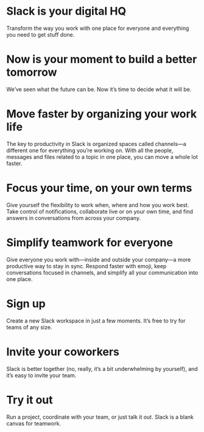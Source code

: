 # Slack is your digital HQ

Transform the way you work with one place for everyone and everything you need to get stuff done.

# Now is your moment to build a better tomorrow

We’ve seen what the future can be. Now it’s time to decide what it will be.

# Move faster by organizing your work life

The key to productivity in Slack is organized spaces called channels—a different one for everything you’re working on. With all the people, messages and files related to a topic in one place, you can move a whole lot faster.

# Focus your time, on your own terms

Give yourself the flexibility to work when, where and how you work best. Take control of notifications, collaborate live or on your own time, and find answers in conversations from across your company.

# Simplify teamwork for everyone

Give everyone you work with—inside and outside your company—a more productive way to stay in sync. Respond faster with emoji, keep conversations focused in channels, and simplify all your communication into one place.

# Sign up

Create a new Slack workspace in just a few moments. It’s free to try for teams of any size.

# Invite your coworkers

Slack is better together (no, really, it’s a bit underwhelming by yourself), and it’s easy to invite your team.

# Try it out

Run a project, coordinate with your team, or just talk it out. Slack is a blank canvas for teamwork.

